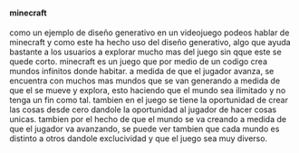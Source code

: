 #### minecraft 
como un ejemplo de diseño generativo en un videojuego podeos hablar de minecraft y como este ha hecho uso del diseño generativo, algo que ayuda bastante a los usuarios a explorar mucho mas del juego sin qque este se quede corto. minecraft es un juego que por medio de un codigo crea mundos infinitos donde habitar. a medida de que el jugador avanza, se encuentra con muchos mas mundos que se van generando a medida de que el se mueve y explora, esto haciendo que el mundo sea ilimitado y no tenga un fin como tal. tambien en el juego se tiene la oportunidad de crear las cosas desde cero dandole la oportunidad al jugador de hacer cosas unicas. tambien por el hecho de que el mundo se va creando a medida de que el jugador va avanzando, se puede ver tambien que cada mundo es distinto a  otros dandole exclucividad y que el juego sea muy diverso. 
